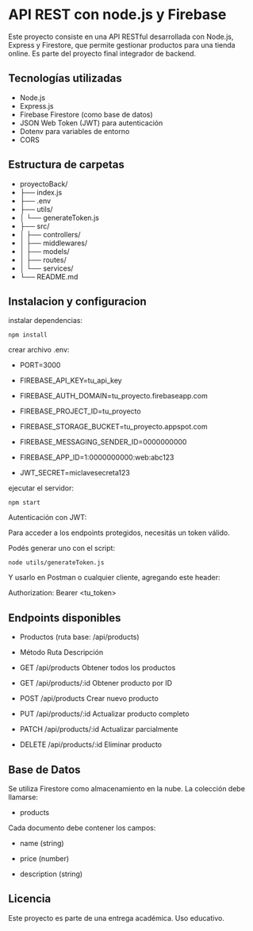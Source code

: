 # API REST con node.js y Firebase

Este proyecto consiste en una API RESTful desarrollada con Node.js, Express y Firestore, que permite gestionar productos para una tienda online. Es parte del proyecto final integrador de backend.

## Tecnologías utilizadas

- Node.js
- Express.js
- Firebase Firestore (como base de datos)
- JSON Web Token (JWT) para autenticación
- Dotenv para variables de entorno
- CORS

## Estructura de carpetas

- proyectoBack/
- ├── index.js
- ├── .env
- ├── utils/
- │ └── generateToken.js
- ├── src/
- │ ├── controllers/
- │ ├── middlewares/
- │ ├── models/
- │ ├── routes/
- │ └── services/
- └── README.md

## Instalacion y configuracion

instalar dependencias:

```shell
npm install
```

crear archivo .env:

- PORT=3000

- FIREBASE_API_KEY=tu_api_key
- FIREBASE_AUTH_DOMAIN=tu_proyecto.firebaseapp.com
- FIREBASE_PROJECT_ID=tu_proyecto
- FIREBASE_STORAGE_BUCKET=tu_proyecto.appspot.com
- FIREBASE_MESSAGING_SENDER_ID=0000000000
- FIREBASE_APP_ID=1:0000000000:web:abc123

- JWT_SECRET=miclavesecreta123

ejecutar el servidor:

```shell
npm start
```

Autenticación con JWT:

Para acceder a los endpoints protegidos, necesitás un token válido.

Podés generar uno con el script:

```shell
node utils/generateToken.js
```

Y usarlo en Postman o cualquier cliente, agregando este header:

Authorization: Bearer <tu_token>

## Endpoints disponibles

- Productos (ruta base: /api/products)

- Método	Ruta	            Descripción
- GET	    /api/products	    Obtener todos los productos
- GET	    /api/products/:id	Obtener producto por ID
- POST	/api/products	    Crear nuevo producto
- PUT	    /api/products/:id	Actualizar producto completo
- PATCH	/api/products/:id	Actualizar parcialmente
- DELETE	/api/products/:id	Eliminar producto

## Base de Datos

Se utiliza Firestore como almacenamiento en la nube. La colección debe llamarse:

- products

Cada documento debe contener los campos:

- name (string)

- price (number)

- description (string)

## Licencia

Este proyecto es parte de una entrega académica. Uso educativo.

